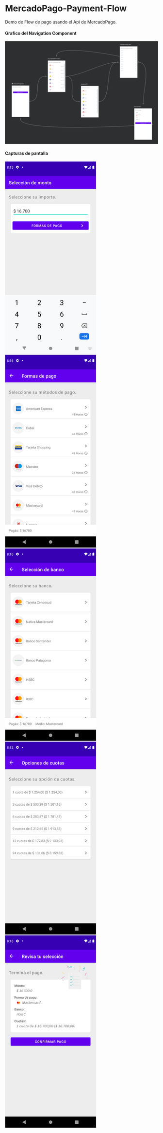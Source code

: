 # MercadoPago-Payment-Flow
Demo de Flow de pago usando el Api de MercadoPago.


#### Grafico del Navigation Component
<p>
 <img src="https://raw.githubusercontent.com/mbove77/MercadoPago-Payment-Flow/master/screenshots/Navigation.png" width="600" />
</p>

#### Capturas de pantalla
<p>
 <img src="https://raw.githubusercontent.com/mbove77/MercadoPago-Payment-Flow/master/screenshots/1.png" width="300" />
&nbsp; &nbsp; &nbsp; &nbsp;
 <img src="https://raw.githubusercontent.com/mbove77/MercadoPago-Payment-Flow/master/screenshots/2.png" width="300" />
 &nbsp; &nbsp; &nbsp; &nbsp;
 <img src="https://raw.githubusercontent.com/mbove77/MercadoPago-Payment-Flow/master/screenshots/3.png" width="300" />
  &nbsp; &nbsp; &nbsp; &nbsp;
 <img src="https://raw.githubusercontent.com/mbove77/MercadoPago-Payment-Flow/master/screenshots/4.png" width="300" />
   &nbsp; &nbsp; &nbsp; &nbsp;
 <img src="https://raw.githubusercontent.com/mbove77/MercadoPago-Payment-Flow/master/screenshots/5.png" width="300" />
</p>
